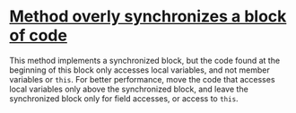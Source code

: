 # [Method overly synchronizes a block of code](http://fb-contrib.sourceforge.net/bugdescriptions.html#BSB_BLOATED_SYNCHRONIZED_BLOCK)

This method implements a synchronized block, but the code found at the beginning
			of this block only accesses local variables, and not member variables or `this`.
			For better performance, move the code that accesses local variables only above the
			synchronized block, and leave the synchronized block only for field accesses, or access
			to `this`.